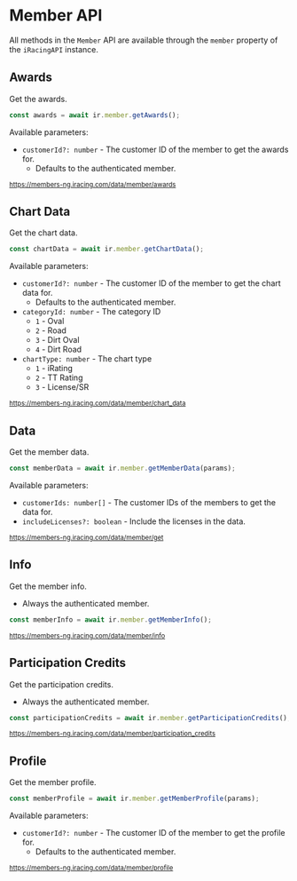 # Member API

All methods in the `Member` API are available through the `member` property of the `iRacingAPI` instance.

## Awards

Get the awards.

```ts
const awards = await ir.member.getAwards();
```

Available parameters:
* `customerId?: number` - The customer ID of the member to get the awards for.
  * Defaults to the authenticated member.

<sub>https://members-ng.iracing.com/data/member/awards</sub>

## Chart Data

Get the chart data.

```ts
const chartData = await ir.member.getChartData();
```

Available parameters:
* `customerId?: number` - The customer ID of the member to get the chart data for.
  * Defaults to the authenticated member.
* `categoryId: number` - The category ID
  * `1` - Oval
  * `2` - Road
  * `3` - Dirt Oval
  * `4` - Dirt Road
* `chartType: number` - The chart type
  * `1` - iRating
  * `2` - TT Rating
  * `3` - License/SR

<sub>https://members-ng.iracing.com/data/member/chart_data</sub>

## Data

Get the member data.

```ts
const memberData = await ir.member.getMemberData(params);
```

Available parameters:
* `customerIds: number[]` - The customer IDs of the members to get the data for.
* `includeLicenses?: boolean` - Include the licenses in the data.

<sub>https://members-ng.iracing.com/data/member/get</sub>

## Info

Get the member info.

* Always the authenticated member.

```ts
const memberInfo = await ir.member.getMemberInfo();
```
<sub>https://members-ng.iracing.com/data/member/info</sub>

## Participation Credits

Get the participation credits.

* Always the authenticated member.

```ts
const participationCredits = await ir.member.getParticipationCredits();
```
<sub>https://members-ng.iracing.com/data/member/participation_credits</sub>

## Profile

Get the member profile.


```ts
const memberProfile = await ir.member.getMemberProfile(params);
```

Available parameters:
* `customerId?: number` - The customer ID of the member to get the profile for.
  * Defaults to the authenticated member.
  
<sub>https://members-ng.iracing.com/data/member/profile</sub>